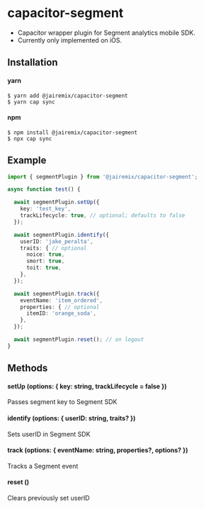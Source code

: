# capacitor-segment
- Capacitor wrapper plugin for Segment analytics mobile SDK.
- Currently only implemented on iOS.

## Installation

#### yarn
```
$ yarn add @jairemix/capacitor-segment
$ yarn cap sync
```

#### npm
```
$ npm install @jairemix/capacitor-segment
$ npx cap sync
```

## Example
```ts
import { segmentPlugin } from '@jairemix/capacitor-segment';

async function test() {

  await segmentPlugin.setUp({
    key: 'test_key',
    trackLifecycle: true, // optional; defaults to false
  });

  await segmentPlugin.identify({
    userID: 'jake_peralta',
    traits: { // optional
      noice: true,
      smort: true,
      toit: true,
    },
  });

  await segmentPlugin.track({
    eventName: 'item_ordered',
    properties: { // optional
      itemID: 'orange_soda',
    },
  });

  await segmentPlugin.reset(); // on logout
}
```

## Methods

#### setUp (options: { key: string, trackLifecycle = false })
Passes segment key to Segment SDK

#### identify (options: { userID: string, traits? })
Sets userID in Segment SDK

#### track (options: { eventName: string, properties?, options? })
Tracks a Segment event

#### reset ()
Clears previously set userID
